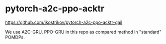 # pytorch-a2c-ppo-acktr
https://github.com/ikostrikov/pytorch-a2c-ppo-acktr-gail

We use A2C-GRU, PPO-GRU in this repo as compared method in "standard" POMDPs.
